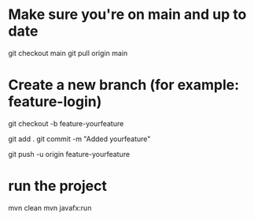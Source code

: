 

# Make sure you're on main and up to date
git checkout main
git pull origin main

# Create a new branch (for example: feature-login)
git checkout -b feature-yourfeature

git add .
git commit -m "Added  yourfeature"

git push -u origin feature-yourfeature

# run the project
mvn clean
mvn javafx:run

